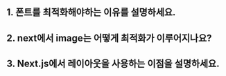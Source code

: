 ## 1. 폰트를 최적화해야하는 이유를 설명하세요.

## 2. next에서 image는 어떻게 최적화가 이루어지나요?

## 3. Next.js에서 레이아웃을 사용하는 이점을 설명하세요.
